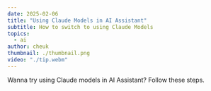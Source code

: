 ```yaml
---
date: 2025-02-06
title: "Using Claude Models in AI Assistant"
subtitle: How to switch to using Claude Models
topics:
  - ai
author: cheuk
thumbnail: ./thumbnail.png
video: "./tip.webm"
---
```


Wanna try using Claude models in AI Assistant? Follow these steps.

